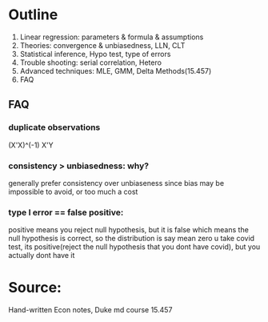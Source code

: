 # Outline
1. Linear regression: parameters & formula & assumptions
2. Theories: convergence & unbiasedness, LLN, CLT
3. Statistical inference, Hypo test, type of errors
4. Trouble shooting: serial correlation, Hetero
5. Advanced techniques: MLE, GMM, Delta Methods(15.457)
6. FAQ

## FAQ
### duplicate observations
(X'X)^(-1) X'Y
 
### consistency > unbiasedness: why?
generally prefer consistency over unbiaseness since bias may be impossible to avoid, or too much a cost
### type I error == false positive:
positive means you reject null hypothesis, but it is false which means the null hypothesis is correct, so the distribution is say mean zero
u take covid test, its positive(reject the null hypothesis that you dont have covid), but you actually dont have it

# Source:
Hand-written Econ notes, Duke md course
15.457
